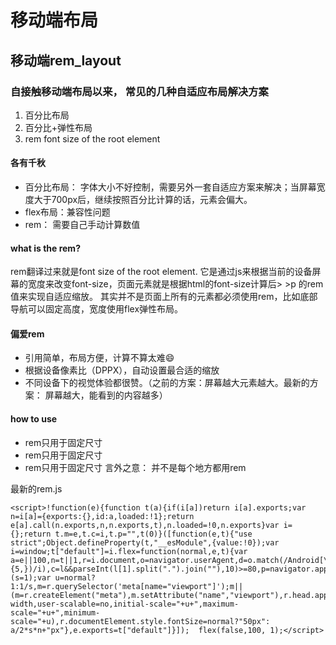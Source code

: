 # 移动端布局
## 移动端rem_layout

### 自接触移动端布局以来， 常见的几种自适应布局解决方案

1. 百分比布局
2. 百分比+弹性布局
3. rem font size of the root element

#### 各有千秋

* 百分比布局： 字体大小不好控制，需要另外一套自适应方案来解决；当屏幕宽度大于700px后，继续按照百分比计算的话，元素会偏大。
* flex布局：兼容性问题
* rem： 需要自己手动计算数值
#### what is the rem?
rem翻译过来就是font size of the root element. 它是通过js来根据当前的设备屏幕的宽度来改变font-size，页面元素就是根据html的font-size计算后> >p 的rem值来实现自适应缩放。
其实并不是页面上所有的元素都必须使用rem，比如底部导航可以固定高度，宽度使用flex弹性布局。

#### 偏爱rem
* 引用简单，布局方便，计算不算太难😄
* 根据设备像素比（DPPX），自动设置最合适的缩放
* 不同设备下的视觉体验都很赞。（之前的方案：屏幕越大元素越大。最新的方案： 屏幕越大，能看到的内容越多）

#### how to use

* rem只用于固定尺寸
* rem只用于固定尺寸
* rem只用于固定尺寸
言外之意： 并不是每个地方都用rem

最新的rem.js
```
<script>!function(e){function t(a){if(i[a])return i[a].exports;var n=i[a]={exports:{},id:a,loaded:!1};return e[a].call(n.exports,n,n.exports,t),n.loaded=!0,n.exports}var i={};return t.m=e,t.c=i,t.p="",t(0)}([function(e,t){"use strict";Object.defineProperty(t,"__esModule",{value:!0});var i=window;t["default"]=i.flex=function(normal,e,t){var a=e||100,n=t||1,r=i.document,o=navigator.userAgent,d=o.match(/Android[\S\s]+AppleWebkit\/(\d{3})/i),l=o.match(/U3\/((\d+|\.){5,})/i),c=l&&parseInt(l[1].split(".").join(""),10)>=80,p=navigator.appVersion.match(/(iphone|ipad|ipod)/gi),s=i.devicePixelRatio||1;p||d&&d[1]>534||c||(s=1);var u=normal?1:1/s,m=r.querySelector('meta[name="viewport"]');m||(m=r.createElement("meta"),m.setAttribute("name","viewport"),r.head.appendChild(m)),m.setAttribute("content","width=device-width,user-scalable=no,initial-scale="+u+",maximum-scale="+u+",minimum-scale="+u),r.documentElement.style.fontSize=normal?"50px": a/2*s*n+"px"},e.exports=t["default"]}]);  flex(false,100, 1);</script>

```

